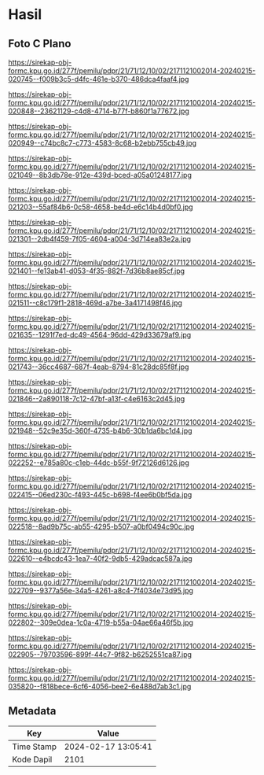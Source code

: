 # Hasil

## Foto C Plano

https://sirekap-obj-formc.kpu.go.id/277f/pemilu/pdpr/21/71/12/10/02/2171121002014-20240215-020745--f009b3c5-d4fc-461e-b370-486dca4faaf4.jpg

https://sirekap-obj-formc.kpu.go.id/277f/pemilu/pdpr/21/71/12/10/02/2171121002014-20240215-020848--23621129-c4d8-4714-b77f-b860f1a77672.jpg

https://sirekap-obj-formc.kpu.go.id/277f/pemilu/pdpr/21/71/12/10/02/2171121002014-20240215-020949--c74bc8c7-c773-4583-8c68-b2ebb755cb49.jpg

https://sirekap-obj-formc.kpu.go.id/277f/pemilu/pdpr/21/71/12/10/02/2171121002014-20240215-021049--8b3db78e-912e-439d-bced-a05a01248177.jpg

https://sirekap-obj-formc.kpu.go.id/277f/pemilu/pdpr/21/71/12/10/02/2171121002014-20240215-021203--55af84b6-0c58-4658-be4d-e6c14b4d0bf0.jpg

https://sirekap-obj-formc.kpu.go.id/277f/pemilu/pdpr/21/71/12/10/02/2171121002014-20240215-021301--2db4f459-7f05-4604-a004-3d714ea83e2a.jpg

https://sirekap-obj-formc.kpu.go.id/277f/pemilu/pdpr/21/71/12/10/02/2171121002014-20240215-021401--fe13ab41-d053-4f35-882f-7d36b8ae85cf.jpg

https://sirekap-obj-formc.kpu.go.id/277f/pemilu/pdpr/21/71/12/10/02/2171121002014-20240215-021511--c8c179f1-2818-469d-a7be-3a4171498f46.jpg

https://sirekap-obj-formc.kpu.go.id/277f/pemilu/pdpr/21/71/12/10/02/2171121002014-20240215-021635--1291f7ed-dc49-4564-96dd-429d33679af9.jpg

https://sirekap-obj-formc.kpu.go.id/277f/pemilu/pdpr/21/71/12/10/02/2171121002014-20240215-021743--36cc4687-687f-4eab-8794-81c28dc85f8f.jpg

https://sirekap-obj-formc.kpu.go.id/277f/pemilu/pdpr/21/71/12/10/02/2171121002014-20240215-021846--2a890118-7c12-47bf-a13f-c4e6163c2d45.jpg

https://sirekap-obj-formc.kpu.go.id/277f/pemilu/pdpr/21/71/12/10/02/2171121002014-20240215-021948--52c9e35d-360f-4735-b4b6-30b1da6bc1d4.jpg

https://sirekap-obj-formc.kpu.go.id/277f/pemilu/pdpr/21/71/12/10/02/2171121002014-20240215-022252--e785a80c-c1eb-44dc-b55f-9f72126d6126.jpg

https://sirekap-obj-formc.kpu.go.id/277f/pemilu/pdpr/21/71/12/10/02/2171121002014-20240215-022415--06ed230c-f493-445c-b698-f4ee6b0bf5da.jpg

https://sirekap-obj-formc.kpu.go.id/277f/pemilu/pdpr/21/71/12/10/02/2171121002014-20240215-022518--8ad9b75c-ab55-4295-b507-a0bf0494c90c.jpg

https://sirekap-obj-formc.kpu.go.id/277f/pemilu/pdpr/21/71/12/10/02/2171121002014-20240215-022610--e4bcdc43-1ea7-40f2-9db5-429adcac587a.jpg

https://sirekap-obj-formc.kpu.go.id/277f/pemilu/pdpr/21/71/12/10/02/2171121002014-20240215-022709--9377a56e-34a5-4261-a8c4-7f4034e73d95.jpg

https://sirekap-obj-formc.kpu.go.id/277f/pemilu/pdpr/21/71/12/10/02/2171121002014-20240215-022802--309e0dea-1c0a-4719-b55a-04ae66a46f5b.jpg

https://sirekap-obj-formc.kpu.go.id/277f/pemilu/pdpr/21/71/12/10/02/2171121002014-20240215-022905--79703596-899f-44c7-9f82-b6252551ca87.jpg

https://sirekap-obj-formc.kpu.go.id/277f/pemilu/pdpr/21/71/12/10/02/2171121002014-20240215-035820--f818bece-6cf6-4056-bee2-6e488d7ab3c1.jpg


## Metadata

| Key        | Value               |
| ---------- | ------------------- |
| Time Stamp | 2024-02-17 13:05:41 |
| Kode Dapil | 2101                |



